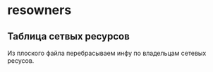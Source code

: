 # resowners
## Таблица сетвых ресурсов

Из плоского файла перебрасываем инфу по владельцам сетевых ресусов.
